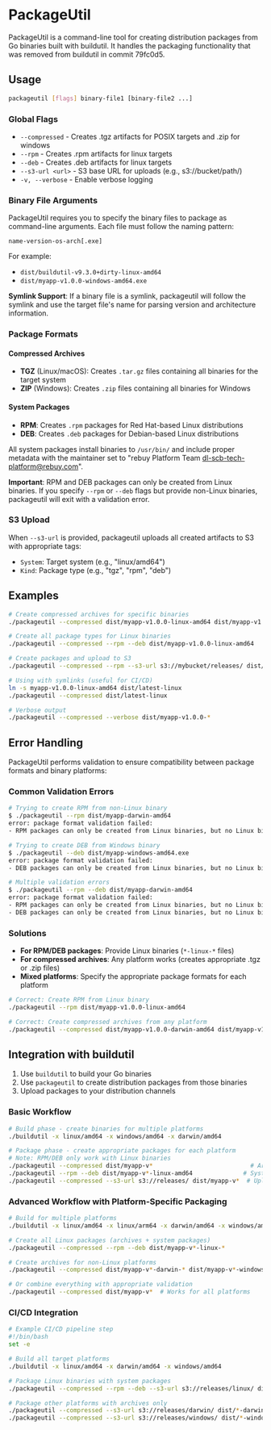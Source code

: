 # PackageUtil

PackageUtil is a command-line tool for creating distribution packages from Go binaries built with buildutil. It handles the packaging functionality that was removed from buildutil in commit 79fc0d5.

## Usage

```bash
packageutil [flags] binary-file1 [binary-file2 ...]
```

### Global Flags

- `--compressed` - Creates .tgz artifacts for POSIX targets and .zip for windows
- `--rpm` - Creates .rpm artifacts for linux targets  
- `--deb` - Creates .deb artifacts for linux targets
- `--s3-url <url>` - S3 base URL for uploads (e.g., s3://bucket/path/)
- `-v, --verbose` - Enable verbose logging

### Binary File Arguments

PackageUtil requires you to specify the binary files to package as command-line arguments. Each file must follow the naming pattern:
```
name-version-os-arch[.exe]
```

For example:
- `dist/buildutil-v9.3.0+dirty-linux-amd64`
- `dist/myapp-v1.0.0-windows-amd64.exe`

**Symlink Support**: If a binary file is a symlink, packageutil will follow the symlink and use the target file's name for parsing version and architecture information.

### Package Formats

#### Compressed Archives
- **TGZ** (Linux/macOS): Creates `.tar.gz` files containing all binaries for the target system
- **ZIP** (Windows): Creates `.zip` files containing all binaries for Windows

#### System Packages  
- **RPM**: Creates `.rpm` packages for Red Hat-based Linux distributions
- **DEB**: Creates `.deb` packages for Debian-based Linux distributions

All system packages install binaries to `/usr/bin/` and include proper metadata with the maintainer set to "rebuy Platform Team <dl-scb-tech-platform@rebuy.com>".

**Important**: RPM and DEB packages can only be created from Linux binaries. If you specify `--rpm` or `--deb` flags but provide non-Linux binaries, packageutil will exit with a validation error.

### S3 Upload

When `--s3-url` is provided, packageutil uploads all created artifacts to S3 with appropriate tags:
- `System`: Target system (e.g., "linux/amd64")  
- `Kind`: Package type (e.g., "tgz", "rpm", "deb")

## Examples

```bash
# Create compressed archives for specific binaries
./packageutil --compressed dist/myapp-v1.0.0-linux-amd64 dist/myapp-v1.0.0-darwin-arm64

# Create all package types for Linux binaries
./packageutil --compressed --rpm --deb dist/myapp-v1.0.0-linux-amd64

# Create packages and upload to S3
./packageutil --compressed --rpm --s3-url s3://mybucket/releases/ dist/myapp-v1.0.0-linux-*

# Using with symlinks (useful for CI/CD)
ln -s myapp-v1.0.0-linux-amd64 dist/latest-linux
./packageutil --compressed dist/latest-linux

# Verbose output
./packageutil --compressed --verbose dist/myapp-v1.0.0-*
```

## Error Handling

PackageUtil performs validation to ensure compatibility between package formats and binary platforms:

### Common Validation Errors

```bash
# Trying to create RPM from non-Linux binary
$ ./packageutil --rpm dist/myapp-darwin-amd64
error: package format validation failed:
- RPM packages can only be created from Linux binaries, but no Linux binaries were provided

# Trying to create DEB from Windows binary  
$ ./packageutil --deb dist/myapp-windows-amd64.exe
error: package format validation failed:
- DEB packages can only be created from Linux binaries, but no Linux binaries were provided

# Multiple validation errors
$ ./packageutil --rpm --deb dist/myapp-darwin-amd64
error: package format validation failed:
- RPM packages can only be created from Linux binaries, but no Linux binaries were provided
- DEB packages can only be created from Linux binaries, but no Linux binaries were provided
```

### Solutions

- **For RPM/DEB packages**: Provide Linux binaries (`*-linux-*` files)
- **For compressed archives**: Any platform works (creates appropriate .tgz or .zip files)
- **Mixed platforms**: Specify the appropriate package formats for each platform

```bash
# Correct: Create RPM from Linux binary
./packageutil --rpm dist/myapp-v1.0.0-linux-amd64

# Correct: Create compressed archives from any platform
./packageutil --compressed dist/myapp-v1.0.0-darwin-amd64 dist/myapp-v1.0.0-windows-amd64.exe
```

## Integration with buildutil

1. Use `buildutil` to build your Go binaries
2. Use `packageutil` to create distribution packages from those binaries
3. Upload packages to your distribution channels

### Basic Workflow

```bash
# Build phase - create binaries for multiple platforms
./buildutil -x linux/amd64 -x windows/amd64 -x darwin/amd64

# Package phase - create appropriate packages for each platform
# Note: RPM/DEB only work with Linux binaries
./packageutil --compressed dist/myapp-v*                           # Archives for all platforms
./packageutil --rpm --deb dist/myapp-v*-linux-amd64              # System packages for Linux only
./packageutil --compressed --s3-url s3://releases/ dist/myapp-v*  # Upload all archives
```

### Advanced Workflow with Platform-Specific Packaging

```bash
# Build for multiple platforms
./buildutil -x linux/amd64 -x linux/arm64 -x darwin/amd64 -x windows/amd64

# Create all Linux packages (archives + system packages)
./packageutil --compressed --rpm --deb dist/myapp-v*-linux-*

# Create archives for non-Linux platforms
./packageutil --compressed dist/myapp-v*-darwin-* dist/myapp-v*-windows-*

# Or combine everything with appropriate validation
./packageutil --compressed dist/myapp-v*  # Works for all platforms
```

### CI/CD Integration

```bash
# Example CI/CD pipeline step
#!/bin/bash
set -e

# Build all target platforms
./buildutil -x linux/amd64 -x darwin/amd64 -x windows/amd64

# Package Linux binaries with system packages
./packageutil --compressed --rpm --deb --s3-url s3://releases/linux/ dist/*-linux-*

# Package other platforms with archives only  
./packageutil --compressed --s3-url s3://releases/darwin/ dist/*-darwin-*
./packageutil --compressed --s3-url s3://releases/windows/ dist/*-windows-*
```
